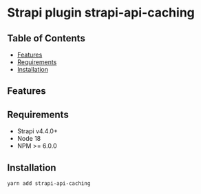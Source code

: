 # Strapi plugin strapi-api-caching

## Table of Contents
- [Features](#features)
- [Requirements](#requirements)
- [Installation](#installation)

## Features

## Requirements
- Strapi v4.4.0+
- Node 18
- NPM >= 6.0.0

## Installation
```bash
yarn add strapi-api-caching
```
